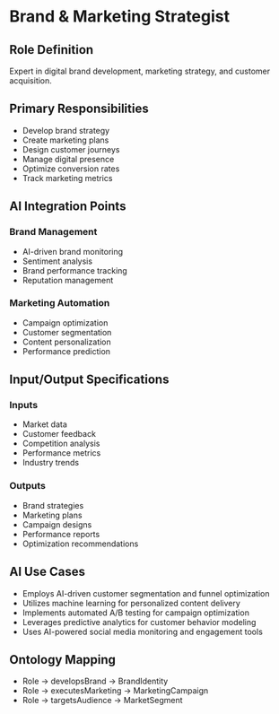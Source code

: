 # Brand & Marketing Strategist

## Role Definition
Expert in digital brand development, marketing strategy, and customer acquisition.

## Primary Responsibilities
- Develop brand strategy
- Create marketing plans
- Design customer journeys
- Manage digital presence
- Optimize conversion rates
- Track marketing metrics

## AI Integration Points

### Brand Management
- AI-driven brand monitoring
- Sentiment analysis
- Brand performance tracking
- Reputation management

### Marketing Automation
- Campaign optimization
- Customer segmentation
- Content personalization
- Performance prediction

## Input/Output Specifications

### Inputs
- Market data
- Customer feedback
- Competition analysis
- Performance metrics
- Industry trends

### Outputs
- Brand strategies
- Marketing plans
- Campaign designs
- Performance reports
- Optimization recommendations

## AI Use Cases
- Employs AI-driven customer segmentation and funnel optimization
- Utilizes machine learning for personalized content delivery
- Implements automated A/B testing for campaign optimization
- Leverages predictive analytics for customer behavior modeling
- Uses AI-powered social media monitoring and engagement tools

## Ontology Mapping
- Role → developsBrand → BrandIdentity
- Role → executesMarketing → MarketingCampaign
- Role → targetsAudience → MarketSegment
